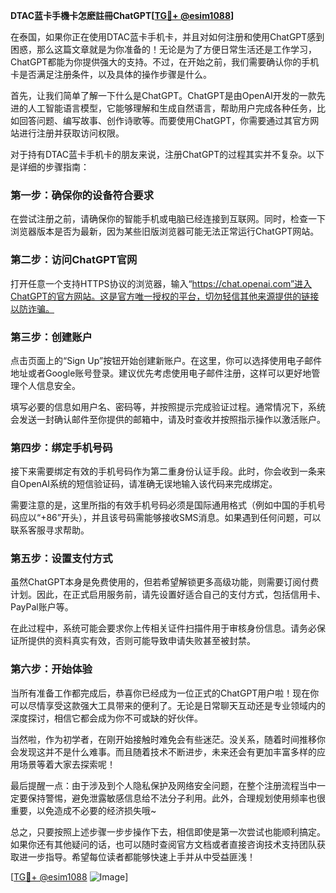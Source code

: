 **DTAC蓝卡手機卡怎麽註冊ChatGPT[[TG💪+ @esim1088](https://t.me/s/esim1088)]**

在泰国，如果你正在使用DTAC蓝卡手机卡，并且对如何注册和使用ChatGPT感到困惑，那么这篇文章就是为你准备的！无论是为了方便日常生活还是工作学习，ChatGPT都能为你提供强大的支持。不过，在开始之前，我们需要确认你的手机卡是否满足注册条件，以及具体的操作步骤是什么。

首先，让我们简单了解一下什么是ChatGPT。ChatGPT是由OpenAI开发的一款先进的人工智能语言模型，它能够理解和生成自然语言，帮助用户完成各种任务，比如回答问题、编写故事、创作诗歌等。而要使用ChatGPT，你需要通过其官方网站进行注册并获取访问权限。

对于持有DTAC蓝卡手机卡的朋友来说，注册ChatGPT的过程其实并不复杂。以下是详细的步骤指南：

### 第一步：确保你的设备符合要求

在尝试注册之前，请确保你的智能手机或电脑已经连接到互联网。同时，检查一下浏览器版本是否为最新，因为某些旧版浏览器可能无法正常运行ChatGPT网站。

### 第二步：访问ChatGPT官网

打开任意一个支持HTTPS协议的浏览器，输入“https://chat.openai.com”进入ChatGPT的官方网站。这是官方唯一授权的平台，切勿轻信其他来源提供的链接以防诈骗。

### 第三步：创建账户

点击页面上的“Sign Up”按钮开始创建新账户。在这里，你可以选择使用电子邮件地址或者Google账号登录。建议优先考虑使用电子邮件注册，这样可以更好地管理个人信息安全。

填写必要的信息如用户名、密码等，并按照提示完成验证过程。通常情况下，系统会发送一封确认邮件至你提供的邮箱中，请及时查收并按照指示操作以激活账户。

### 第四步：绑定手机号码

接下来需要绑定有效的手机号码作为第二重身份认证手段。此时，你会收到一条来自OpenAI系统的短信验证码，请准确无误地输入该代码来完成绑定。

需要注意的是，这里所指的有效手机号码必须是国际通用格式（例如中国的手机号码应以“+86”开头），并且该号码需能够接收SMS消息。如果遇到任何问题，可以联系客服寻求帮助。

### 第五步：设置支付方式

虽然ChatGPT本身是免费使用的，但若希望解锁更多高级功能，则需要订阅付费计划。因此，在正式启用服务前，请先设置好适合自己的支付方式，包括信用卡、PayPal账户等。

在此过程中，系统可能会要求你上传相关证件扫描件用于审核身份信息。请务必保证所提供的资料真实有效，否则可能导致申请失败甚至被封禁。

### 第六步：开始体验

当所有准备工作都完成后，恭喜你已经成为一位正式的ChatGPT用户啦！现在你可以尽情享受这款强大工具带来的便利了。无论是日常聊天互动还是专业领域内的深度探讨，相信它都会成为你不可或缺的好伙伴。

当然啦，作为初学者，在刚开始接触时难免会有些迷茫。没关系，随着时间推移你会发现这并不是什么难事。而且随着技术不断进步，未来还会有更加丰富多样的应用场景等着大家去探索呢！

最后提醒一点：由于涉及到个人隐私保护及网络安全问题，在整个注册流程当中一定要保持警惕，避免泄露敏感信息给不法分子利用。此外，合理规划使用频率也很重要，以免造成不必要的经济损失哦~

总之，只要按照上述步骤一步步操作下去，相信即使是第一次尝试也能顺利搞定。如果你还有其他疑问的话，也可以随时查阅官方文档或者直接咨询技术支持团队获取进一步指导。希望每位读者都能够快速上手并从中受益匪浅！

[[TG💪+ @esim1088](https://t.me/s/esim1088) ![Image](https://i.postimg.cc/4NQfJmqS/Snipaste-2025-05-13-00-14-12.png)]